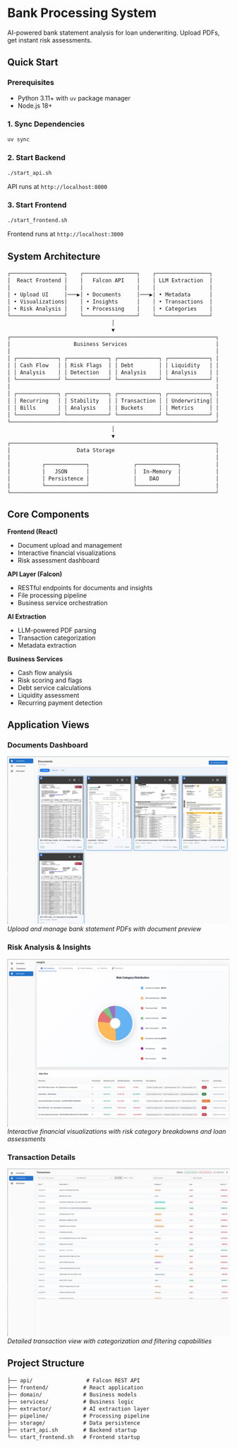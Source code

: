 # Bank Processing System

AI-powered bank statement analysis for loan underwriting. Upload PDFs, get instant risk assessments.

## Quick Start

### Prerequisites
- Python 3.11+ with `uv` package manager
- Node.js 18+

### 1. Sync Dependencies
```bash
uv sync
```

### 2. Start Backend
```bash
./start_api.sh
```
API runs at `http://localhost:8000`

### 3. Start Frontend
```bash
./start_frontend.sh
```
Frontend runs at `http://localhost:3000`

## System Architecture

```
┌─────────────────┐    ┌─────────────────┐    ┌─────────────────┐
│  React Frontend │    │   Falcon API    │    │ LLM Extraction  │
│                 │    │                 │    │                 │
│ • Upload UI     │───▶│ • Documents     │───▶│ • Metadata      │
│ • Visualizations│    │ • Insights      │    │ • Transactions  │
│ • Risk Analysis │    │ • Processing    │    │ • Categories    │
└─────────────────┘    └─────────────────┘    └─────────────────┘
                                 │
                                 ▼
┌─────────────────────────────────────────────────────────────────┐
│                    Business Services                            │
│                                                                 │
│ ┌─────────────┐ ┌─────────────┐ ┌─────────────┐ ┌─────────────┐ │
│ │ Cash Flow   │ │ Risk Flags  │ │ Debt        │ │ Liquidity   │ │
│ │ Analysis    │ │ Detection   │ │ Analysis    │ │ Analysis    │ │
│ └─────────────┘ └─────────────┘ └─────────────┘ └─────────────┘ │
│                                                                 │
│ ┌─────────────┐ ┌─────────────┐ ┌─────────────┐ ┌─────────────┐ │
│ │ Recurring   │ │ Stability   │ │ Transaction │ │ Underwriting│ │
│ │ Bills       │ │ Analysis    │ │ Buckets     │ │ Metrics     │ │
│ └─────────────┘ └─────────────┘ └─────────────┘ └─────────────┘ │
└─────────────────────────────────────────────────────────────────┘
                                 │
                                 ▼
┌─────────────────────────────────────────────────────────────────┐
│                     Data Storage                                │
│                                                                 │
│          ┌─────────────┐              ┌─────────────┐           │
│          │   JSON      │              │  In-Memory  │           │
│          │ Persistence │              │    DAO      │           │
│          └─────────────┘              └─────────────┘           │
└─────────────────────────────────────────────────────────────────┘
```

## Core Components

**Frontend (React)**
- Document upload and management
- Interactive financial visualizations  
- Risk assessment dashboard

**API Layer (Falcon)**
- RESTful endpoints for documents and insights
- File processing pipeline
- Business service orchestration

**AI Extraction**
- LLM-powered PDF parsing
- Transaction categorization
- Metadata extraction

**Business Services**
- Cash flow analysis
- Risk scoring and flags
- Debt service calculations
- Liquidity assessment
- Recurring payment detection

## Application Views

### Documents Dashboard
![Documents View](docs/doc_view.jpeg)
*Upload and manage bank statement PDFs with document preview*

### Risk Analysis & Insights
![Risk Analysis](docs/risk_view.jpeg)
*Interactive financial visualizations with risk category breakdowns and loan assessments*

### Transaction Details
![Transactions](docs/transactions.jpeg)
*Detailed transaction view with categorization and filtering capabilities*

## Project Structure

```
├── api/                 # Falcon REST API
├── frontend/           # React application  
├── domain/             # Business models
├── services/           # Business logic
├── extractor/          # AI extraction layer
├── pipeline/           # Processing pipeline
├── storage/            # Data persistence
├── start_api.sh        # Backend startup
└── start_frontend.sh   # Frontend startup
```

